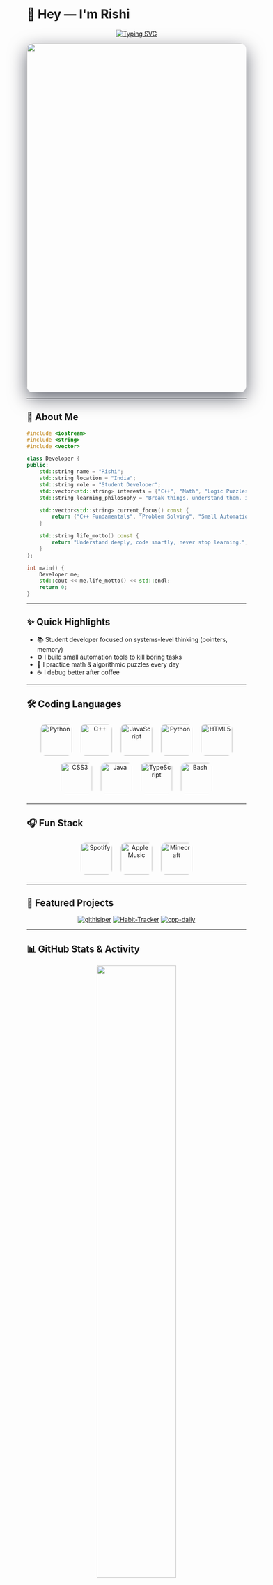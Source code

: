 # 👋 Hey — I'm **Rishi**

<div align="center">

[![Typing SVG](https://readme-typing-svg.herokuapp.com?font=Fira+Code\&weight=700\&size=36\&pause=700\&color=00D9FF\&center=true\&vCenter=true\&width=1000\&lines=Student+Developer;C%2B%2B+Learner;Math+%26+Logic;Automation+Tinkerer;Always+Curious)](https://git.io/typing-svg)

</div>

<div align="center">

<!-- Hero animated background GIF -->

<img src="https://user-images.githubusercontent.com/22107794/139580686-887df369-edb8-4bc8-b607-4fbf6d7e4866.gif" width="800" style="border-radius:14px;box-shadow:0 14px 40px rgba(2,6,23,0.6)"/>

</div>

---

## 🚀 About Me

```cpp
#include <iostream>
#include <string>
#include <vector>

class Developer {
public:
    std::string name = "Rishi";
    std::string location = "India";
    std::string role = "Student Developer";
    std::vector<std::string> interests = {"C++", "Math", "Logic Puzzles", "Automation Tools"};
    std::string learning_philosophy = "Break things, understand them, improve.";

    std::vector<std::string> current_focus() const {
        return {"C++ Fundamentals", "Problem Solving", "Small Automation Projects"};
    }

    std::string life_motto() const {
        return "Understand deeply, code smartly, never stop learning.";
    }
};

int main() {
    Developer me;
    std::cout << me.life_motto() << std::endl;
    return 0;
}
```

---

## ✨ Quick Highlights

* 📚 Student developer focused on systems-level thinking (pointers, memory)
* ⚙️ I build small automation tools to kill boring tasks
* 🧩 I practice math & algorithmic puzzles every day
* ☕ I debug better after coffee

---

## 🛠️ Coding Languages

<div align="center">

<img alt="Python" src="https://img.shields.io/badge/-?style=for-the-badge&logo=python&logoColor=white" height="72" style="margin:8px;border-radius:10px;" />
<img alt="C++" src="https://img.shields.io/badge/-?style=for-the-badge&logo=c%2B%2B&logoColor=white" height="72" style="margin:8px;border-radius:10px;" />
<img alt="JavaScript" src="https://img.shields.io/badge/-?style=for-the-badge&logo=javascript&logoColor=white" height="72" style="margin:8px;border-radius:10px;" />
<img alt="Python" src="https://img.shields.io/badge/-?style=for-the-badge&logo=python&logoColor=white" height="72" style="margin:8px;border-radius:10px;" />
<img alt="HTML5" src="https://img.shields.io/badge/-?style=for-the-badge&logo=html5&logoColor=white" height="72" style="margin:8px;border-radius:10px;" />
<img alt="CSS3" src="https://img.shields.io/badge/-?style=for-the-badge&logo=css3&logoColor=white" height="72" style="margin:8px;border-radius:10px;" />
<img alt="Java" src="https://img.shields.io/badge/-?style=for-the-badge&logo=java&logoColor=white" height="72" style="margin:8px;border-radius:10px;" />
<img alt="TypeScript" src="https://img.shields.io/badge/-?style=for-the-badge&logo=typescript&logoColor=white" height="72" style="margin:8px;border-radius:10px;" />
<img alt="Bash" src="https://img.shields.io/badge/-?style=for-the-badge&logo=gnu-bash&logoColor=white" height="72" style="margin:8px;border-radius:10px;" />

</div>


---

## 🎧 Fun Stack

<div align="center">

<img alt="Spotify" src="https://img.shields.io/badge/Spotify-1DB954?style=for-the-badge&logo=spotify&logoColor=white" height="72" style="margin:8px;border-radius:10px;" />
<img alt="Apple Music" src="https://img.shields.io/badge/Apple%20Music-FA233B?style=for-the-badge&logo=apple-music&logoColor=white" height="72" style="margin:8px;border-radius:10px;" />
<img alt="Minecraft" src="https://img.shields.io/badge/Minecraft-3FA037?style=for-the-badge&logo=minecraft&logoColor=white" height="72" style="margin:8px;border-radius:10px;" />

</div>

---

## 🚀 Featured Projects

<div align="center">

[![githisiper](https://github-readme-stats.vercel.app/api/pin/?username=divineee84\&repo=githisiper\&theme=dark\&hide_border=true\&width=280)](https://github.com/divineee84/githisiper)
[![Habit-Tracker](https://github-readme-stats.vercel.app/api/pin/?username=divineee84\&repo=Habit-Tracker\&theme=dark\&hide_border=true\&width=280)](https://github.com/divineee84/Habit-Tracker)
[![cpp-daily](https://github-readme-stats.vercel.app/api/pin/?username=divineee84\&repo=cpp-daily\&theme=dark\&hide_border=true\&width=280)](https://github.com/divineee84/cpp-daily)

</div>

---

## 📊 GitHub Stats & Activity

<div align="center">
  <img width="60%" src="https://github-readme-stats.vercel.app/api?username=divineee84&show_icons=true&theme=dark&hide_border=true" />
  <img width="60%" src="https://github-readme-streak-stats.herokuapp.com/?user=divineee84&theme=dark&hide_border=true" />
</div>

<div align="center">
  <img width="85%" src="https://github-readme-stats.vercel.app/api/top-langs/?username=divineee84&layout=compact&theme=dark&hide_border=true&langs_count=8" />
</div>

---

## 📫 Connect

<div align="center">

[![Discord](https://img.shields.io/badge/Discord-5865F2?style=for-the-badge\&logo=discord\&logoColor=white)](https://discord.com/invite/XQnCt7M7eM)
[![Ko-fi](https://img.shields.io/badge/Ko--fi-F16061?style=for-the-badge\&logo=ko-fi\&logoColor=white)](https://ko-fi.com/isoenthalp)
[![GitHub](https://img.shields.io/badge/GitHub-181717?style=for-the-badge\&logo=github\&logoColor=white)](https://github.com/divineee84)
[![YouTube](https://img.shields.io/badge/YouTube-FF0000?style=for-the-badge\&logo=youtube\&logoColor=white)](https://www.youtube.com/@Isoenthalp)

</div>

---

## 🎯 Goals

* 🔭 Currently: mastering pointers & memory in C++
* 🌱 Learning: competitive problem solving & algorithm design
* 👯 Want to collab on: beginner-friendly tools and educational projects
* 🤔 Need help with: optimizing algorithms and C++ best practices

---

## 📈 Activity Graph

<div align="center">

[![Activity Graph](https://github-readme-activity-graph.vercel.app/graph?username=divineee84\&theme=github)](https://github.com/ashutosh00710/github-readme-activity-graph)

</div>

---

## 💰 Support

<div align="center">

[![Ko-Fi](https://img.shields.io/badge/Ko--fi-F16061?style=for-the-badge\&logo=ko-fi\&logoColor=white)](https://ko-fi.com/isoenthalp)

</div>

---

<div align="center">
  <img src="https://capsule-render.vercel.app/api?type=waving&color=gradient&height=180&section=footer"/>
</div>
